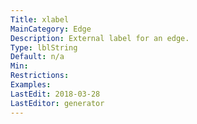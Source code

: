 ```yaml
---
Title: xlabel
MainCategory: Edge
Description: External label for an edge.
Type: lblString
Default: n/a
Min: 
Restrictions: 
Examples: 
LastEdit: 2018-03-28
LastEditor: generator
---
```



